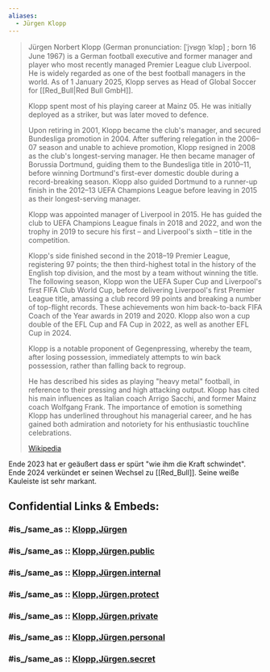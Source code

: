 ```yaml
---
aliases:
  - Jürgen Klopp
---
```


> Jürgen Norbert Klopp (German pronunciation: [ˈjʏʁɡn̩ ˈklɔp] ; born 16 June 1967) 
> is a German football executive and former manager and player 
> who most recently managed Premier League club Liverpool. 
> He is widely regarded as one of the best football managers in the world. 
> As of 1 January 2025, Klopp serves as Head of Global Soccer for [[Red_Bull|Red Bull GmbH]].
>
> Klopp spent most of his playing career at Mainz 05. 
> He was initially deployed as a striker, but was later moved to defence. 
> 
> Upon retiring in 2001, Klopp became the club's manager, and secured Bundesliga promotion in 2004. 
> After suffering relegation in the 2006–07 season and unable to achieve promotion, 
> Klopp resigned in 2008 as the club's longest-serving manager. He then became manager of Borussia Dortmund, guiding them to the Bundesliga title in 2010–11, before winning Dortmund's first-ever domestic double during a record-breaking season. Klopp also guided Dortmund to a runner-up finish in the 2012–13 UEFA Champions League before leaving in 2015 as their longest-serving manager.
>
> Klopp was appointed manager of Liverpool in 2015. 
> He has guided the club to UEFA Champions League finals in 2018 and 2022, 
> and won the trophy in 2019 to secure his first – and Liverpool's sixth – title in the competition. 
> 
> Klopp's side finished second in the 2018–19 Premier League, registering 97 points; the then third-highest total in the history of the English top division, and the most by a team without winning the title. The following season, Klopp won the UEFA Super Cup and Liverpool's first FIFA Club World Cup, before delivering Liverpool's first Premier League title, amassing a club record 99 points and breaking a number of top-flight records. These achievements won him back-to-back FIFA Coach of the Year awards in 2019 and 2020. Klopp also won a cup double of the EFL Cup and FA Cup in 2022, as well as another EFL Cup in 2024.
>
> Klopp is a notable proponent of Gegenpressing, whereby the team, after losing possession, 
> immediately attempts to win back possession, rather than falling back to regroup. 
> 
> He has described his sides as playing "heavy metal" football, in reference to their pressing and high attacking output. 
> Klopp has cited his main influences as Italian coach Arrigo Sacchi, and former Mainz coach Wolfgang Frank. 
> The importance of emotion is something Klopp has underlined throughout his managerial career, 
> and he has gained both admiration and notoriety for his enthusiastic touchline celebrations.
>
> [Wikipedia](https://en.wikipedia.org/wiki/J%C3%BCrgen%20Klopp)

Ende 2023 hat er geäußert dass er spürt "wie ihm die Kraft schwindet". 
Ende 2024 verkündet er seinen Wechsel zu [[Red_Bull]]. 
Seine weiße Kauleiste ist sehr markant. 


## Confidential Links & Embeds: 

### #is_/same_as :: [Klopp,Jürgen](/_Standards/bio/Society/Communication/Performing_Arts/Sport/Team_Sport/Football/Klopp,Jürgen.md) 

### #is_/same_as :: [Klopp,Jürgen.public](/_public/bio/Society/Communication/Performing_Arts/Sport/Team_Sport/Football/Klopp,Jürgen.public.md) 

### #is_/same_as :: [Klopp,Jürgen.internal](/_internal/bio/Society/Communication/Performing_Arts/Sport/Team_Sport/Football/Klopp,Jürgen.internal.md) 

### #is_/same_as :: [Klopp,Jürgen.protect](/_protect/bio/Society/Communication/Performing_Arts/Sport/Team_Sport/Football/Klopp,Jürgen.protect.md) 

### #is_/same_as :: [Klopp,Jürgen.private](/_private/bio/Society/Communication/Performing_Arts/Sport/Team_Sport/Football/Klopp,Jürgen.private.md) 

### #is_/same_as :: [Klopp,Jürgen.personal](/_personal/bio/Society/Communication/Performing_Arts/Sport/Team_Sport/Football/Klopp,Jürgen.personal.md) 

### #is_/same_as :: [Klopp,Jürgen.secret](/_secret/bio/Society/Communication/Performing_Arts/Sport/Team_Sport/Football/Klopp,Jürgen.secret.md)

